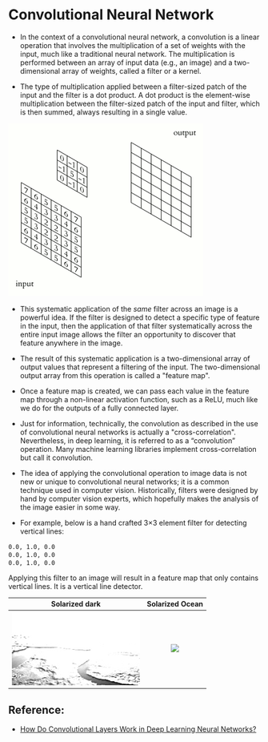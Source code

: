 # Convolutional Neural Network

* In the context of a convolutional neural network, a convolution is a linear operation that involves the multiplication of a set of weights with the input, much like a traditional neural network. The multiplication is performed between an array of input data (e.g., an image) and a two-dimensional array of weights, called a filter or a kernel.

* The type of multiplication applied between a filter-sized patch of the input and the filter is a dot product. A dot product is the element-wise multiplication between the filter-sized patch of the input and filter, which is then summed, always resulting in a single value.

![2D Convolution Animation](./assets/2d-conv-animation.gif)

* This systematic application of the *same* filter across an image is a powerful idea. If the filter is designed to detect a specific type of feature in the input, then the application of that filter systematically across the entire input image allows the filter an opportunity to discover that feature anywhere in the image.

* The result of this systematic application is a two-dimensional array of output values that represent a filtering of the input. The two-dimensional output array from this operation is called a "feature map".

* Once a feature map is created, we can pass each value in the feature map through a non-linear activation function, such as a ReLU, much like we do for the outputs of a fully connected layer.

* Just for information, technically, the convolution as described in the use of convolutional neural networks is actually a "cross-correlation". Nevertheless, in deep learning, it is referred to as a “convolution” operation. Many machine learning libraries implement cross-correlation but call it convolution.

* The idea of applying the convolutional operation to image data is not new or unique to convolutional neural networks; it is a common technique used in computer vision. Historically, filters were designed by hand by computer vision experts, which hopefully makes the analysis of the image easier in some way.

* For example, below is a hand crafted 3×3 element filter for detecting vertical lines:
```
0.0, 1.0, 0.0
0.0, 1.0, 0.0
0.0, 1.0, 0.0
```
Applying this filter to an image will result in a feature map that only contains vertical lines. It is a vertical line detector.

Solarized dark             |  Solarized Ocean
:-------------------------:|:-------------------------:
![](./assets/line-detector/river-horizontal.jpg)  |  ![](https://...Ocean.png)

## Reference:
* [How Do Convolutional Layers Work in Deep Learning Neural Networks?](https://machinelearningmastery.com/convolutional-layers-for-deep-learning-neural-networks/)